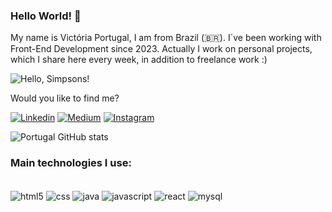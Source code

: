

### Hello World! 👋

My name is Victória Portugal, I am from Brazil (🇧🇷). I´ve been working with Front-End Development since 2023. Actually I work on personal projects, which I share here every week, in addition to freelance work :)

![Hello, Simpsons!](https://media.giphy.com/media/ASd0Ukj0y3qMM/giphy.gif)


Would you like to find me?

[![Linkedin](https://img.shields.io/badge/LinkedIn-0077B5?style=for-the-badge&logo=linkedin&logoColor=white)](https://www.linkedin.com/in/devvictoriafernandes/)
[![Medium](https://img.shields.io/badge/Medium-12100E?style=for-the-badge&logo=medium&logoColor=white)](https://medium.com/@victoria.poortugal)
[![Instagram](https://img.shields.io/badge/Instagram-E4405F?style=for-the-badge&logo=instagram&logoColor=white)](https://www.instagram.com/vic.toshia)

![Portugal GitHub stats](https://github-readme-stats.vercel.app/api?username=victoriaportugal&show_icons=true&theme=radical)

### Main technologies I use:

<div style="display:inline_block"><br/>
    <img align="center" alt="html5" src="https://img.shields.io/badge/HTML5-E34F26?style=for-the-badge&logo=html5&logoColor=white"/>
    <img align="center" alt="css" src="https://img.shields.io/badge/CSS-239120?&style=for-the-badge&logo=css3&logoColor=white"/>
    <img align="center" alt="java" src="https://img.shields.io/badge/Java-ED8B00?style=for-the-badge&logo=openjdk&logoColor=white"/>
    <img align="center" alt="javascript" src="https://img.shields.io/badge/JavaScript-F7DF1E?style=for-the-badge&logo=javascript&logoColor=black"/>
    <img align="center" alt="react" src="https://img.shields.io/badge/React-20232A?style=for-the-badge&logo=react&logoColor=61DAFB"/>
    <img align="center" alt="mysql" src="https://img.shields.io/badge/MySQL-00000F?style=for-the-badge&logo=mysql&logoColor=white"/>

</div>
